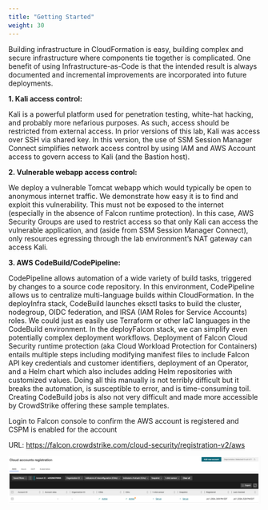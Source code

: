 ```yaml
---
title: "Getting Started"
weight: 30
---
```


Building infrastructure in CloudFormation is easy, building complex and secure infrastructure where components tie together is complicated. One benefit of using Infrastructure-as-Code is that the intended result is always documented and incremental improvements are incorporated into future deployments.

**1. Kali access control:**

Kali is a powerful platform used for penetration testing, white-hat hacking, and probably more nefarious purposes. As such, access should be restricted from external access. In prior versions of this lab, Kali was access over SSH via shared key. In this version, the use of SSM Session Manager Connect simplifies network access control by using IAM and AWS Account access to govern access to Kali (and the Bastion host).

**2. Vulnerable webapp access control:**

We deploy a vulnerable Tomcat webapp which would typically be open to anonymous internet traffic. We demonstrate how easy it is to find and exploit this vulnerability. This must not be exposed to the internet (especially in the absence of Falcon runtime protection). In this case, AWS Security Groups are used to restrict access so that only Kali can access the vulnerable application, and (aside from SSM Session Manager Connect), only resources egressing through the lab environment’s NAT gateway can access Kali.

**3. AWS CodeBuild/CodePipeline:**

CodePipeline allows automation of a wide variety of build tasks, triggered by changes to a source code repository. In this environment, CodePipeline allows us to centralize multi-language builds within CloudFormation. In the deployInfra stack, CodeBuild launches eksctl tasks to build the cluster, nodegroup, OIDC federation, and IRSA (IAM Roles for Service Accounts) roles. We could just as easily use Terraform or other IaC languages in the CodeBuild environment. In the deployFalcon stack, we can simplify even potentially complex deployment workflows. Deployment of Falcon Cloud Security runtime protection (aka Cloud Workload Protection for Containers) entails multiple steps including modifying manifest files to include Falcon API key credentials and customer identifiers, deployment of an Operator, and a Helm chart which also includes adding Helm repositories with customized values. Doing all this manually is not terribly difficult but it breaks the automation, is susceptible to error, and is time-consuming toil. Creating CodeBuild jobs is also not very difficult and made more accessible by CrowdStrike offering these sample templates.

Login to Falcon console to confirm the AWS account is registered and CSPM is enabled for the account

URL: https://falcon.crowdstrike.com/cloud-security/registration-v2/aws

![Screenshots of Falcon cloud account registration](/static/img/account-reg.png)
